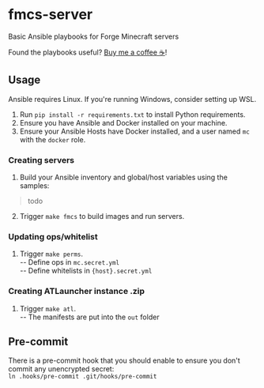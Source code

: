 # fmcs-server

Basic Ansible playbooks for Forge Minecraft servers

Found the playbooks useful? [Buy me a coffee ☕](https://ko-fi.com/raspy)!

## Usage

Ansible requires Linux. If you're running Windows, consider setting up WSL.

1. Run `pip install -r requirements.txt` to install Python requirements.
2. Ensure you have Ansible and Docker installed on your machine.
3. Ensure your Ansible Hosts have Docker installed, and a user named `mc` with the `docker` role.

### Creating servers
1. Build your Ansible inventory and global/host variables using the samples:
> todo
2. Trigger `make fmcs` to build images and run servers.

### Updating ops/whitelist
1. Trigger `make perms`.<br/>
-- Define ops in `mc.secret.yml`<br/>
-- Define whitelists in `{host}.secret.yml`

### Creating ATLauncher instance .zip
1. Trigger `make atl`.<br/>
-- The manifests are put into the `out` folder

## Pre-commit

There is a pre-commit hook that you should enable to ensure you don't commit any unencrypted secret:<br/>
`ln .hooks/pre-commit .git/hooks/pre-commit`
